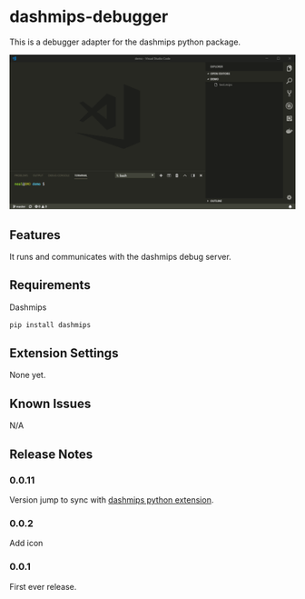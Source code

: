 # dashmips-debugger

This is a debugger adapter for the dashmips python package.

![debugger usage](images/dashmips_usage.gif)

## Features

It runs and communicates with the dashmips debug server.

## Requirements

Dashmips

```sh
pip install dashmips
```

## Extension Settings

None yet.

## Known Issues

N/A

## Release Notes

### 0.0.11

Version jump to sync with [dashmips python extension](https://pypi.org/project/dashmips/).

### 0.0.2

Add icon

### 0.0.1

First ever release.
